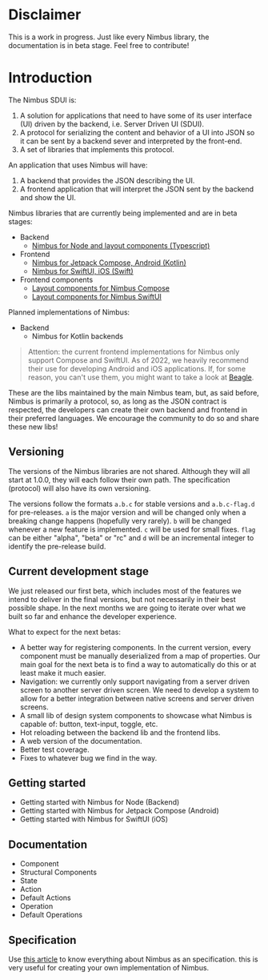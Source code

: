# Disclaimer
This is a work in progress. Just like every Nimbus library, the documentation is in beta stage. Feel free to contribute!

# Introduction
The Nimbus SDUI is:

1. A solution for applications that need to have some of its user interface (UI) driven by the backend, i.e. Server Driven UI (SDUI).
1. A protocol for serializing the content and behavior of a UI into JSON so it can be sent by a backend sever and interpreted by the front-end.
1. A set of libraries that implements this protocol.

An application that uses Nimbus will have:
1. A backend that provides the JSON describing the UI.
1. A frontend application that will interpret the JSON sent by the backend and show the UI.

Nimbus libraries that are currently being implemented and are in beta stages:
- Backend
  - [Nimbus for Node and layout components (Typescript)](https://github.com/ZupIT/nimbus-backend-ts)
- Frontend
  - [Nimbus for Jetpack Compose, Android (Kotlin)](https://github.com/ZupIT/nimbus-compose)
  - [Nimbus for SwiftUI, iOS (Swift)](https://github.com/ZupIT/nimbus-swiftui)
- Frontend components
  - [Layout components for Nimbus Compose](https://github.com/ZupIT/nimbus-layout-compose)
  - [Layout components for Nimbus SwiftUI](https://github.com/ZupIT/nimbus-layout-swiftui)

Planned implementations of Nimbus:
- Backend
  - Nimbus for Kotlin backends

> Attention: the current frontend implementations for Nimbus only support Compose and SwiftUI. As of 2022, we heavily recommend their use for
developing Android and iOS applications. If, for some reason, you can't use them, you might want to take a look at
[Beagle](https://github.com/ZupIT/beagle).

These are the libs maintained by the main Nimbus team, but, as said before, Nimbus is primarily a protocol, so, as long as the JSON contract is
respected, the developers can create their own backend and frontend in their preferred languages. We encourage the community to do so and share these
new libs!

## Versioning
The versions of the Nimbus libraries are not shared. Although they will all start at 1.0.0, they will each follow their own path. The specification
(protocol) will also have its own versioning.

The versions follow the formats `a.b.c` for stable versions and `a.b.c-flag.d` for pre-releases. `a` is the major version and will be changed only
when a breaking change happens (hopefully very rarely). `b` will be changed whenever a new feature is implemented. `c` will be used for small fixes.
`flag` can be either "alpha", "beta" or "rc" and `d` will be an incremental integer to identify the pre-release build.

## Current development stage
We just released our first beta, which includes most of the features we intend to deliver in the final versions, but not necessarily in their best
possible shape. In the next months we are going to iterate over what we built so far and enhance the developer experience.

What to expect for the next betas:
- A better way for registering components. In the current version, every component must be manually deserialized from a map of properties. Our main
goal for the next beta is to find a way to automatically do this or at least make it much easier.
- Navigation: we currently only support navigating from a server driven screen to another server driven screen. We need to develop a system to allow
for a better integration between native screens and server driven screens.
- A small lib of design system components to showcase what Nimbus is capable of: button, text-input, toggle, etc.
- Hot reloading between the backend lib and the frontend libs.
- A web version of the documentation.
- Better test coverage.
- Fixes to whatever bug we find in the way.

## Getting started
- Getting started with Nimbus for Node (Backend)
- Getting started with Nimbus for Jetpack Compose (Android)
- Getting started with Nimbus for SwiftUI (iOS)

## Documentation
- Component
- Structural Components
- State
- Action
- Default Actions
- Operation
- Default Operations

## Specification
Use [this article](/specification.md) to know everything about Nimbus as an specification. this is very useful for creating your own implementation of
Nimbus.
